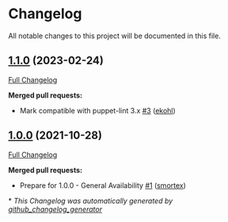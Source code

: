 # Changelog

All notable changes to this project will be documented in this file.

## [1.1.0](https://github.com/voxpupuli/puppet-lint-lookup_in_parameter-check/tree/1.1.0) (2023-02-24)

[Full Changelog](https://github.com/voxpupuli/puppet-lint-lookup_in_parameter-check/compare/1.0.0...1.1.0)

**Merged pull requests:**

- Mark compatible with puppet-lint 3.x [\#3](https://github.com/voxpupuli/puppet-lint-lookup_in_parameter-check/pull/3) ([ekohl](https://github.com/ekohl))

## [1.0.0](https://github.com/voxpupuli/puppet-lint-lookup_in_parameter-check/tree/1.0.0) (2021-10-28)

[Full Changelog](https://github.com/voxpupuli/puppet-lint-lookup_in_parameter-check/compare/5a7c1367870df1f8cd84621e74f50cc850c66311...1.0.0)

**Merged pull requests:**

- Prepare for 1.0.0 - General Availability [\#1](https://github.com/voxpupuli/puppet-lint-lookup_in_parameter-check/pull/1) ([smortex](https://github.com/smortex))



\* *This Changelog was automatically generated by [github_changelog_generator](https://github.com/github-changelog-generator/github-changelog-generator)*
